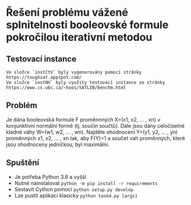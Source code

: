 # Řešení problému vážené splnitelnosti booleovské formule pokročilou iterativní metodou

## Testovací instance 
	Ve složce `instCtV` byly vygenerovány pomocí stránky https://toughsat.appspot.com/
	Ve složce `instNV` byly využity testovací instance ze stránky https://www.cs.ubc.ca/~hoos/SATLIB/benchm.html

## Problém

Je dána booleovská formule F proměnnných X=(x1, x2, ... , xn) v konjunktivní normální formě (tj. součin součtů). Dále jsou dány celočíselné kladné váhy W=(w1, w2, ... , wn). Najděte ohodnocení Y=(y1, y2, ... , yn) proměnných x1, x2, ... , xn tak, aby F(Y)=1 a součet vah proměnných, které jsou ohodnoceny jedničkou, byl maximální.

## Spuštění

* Je potřeba Python 3.6 a vyšší
* Nutné nainstalovat `python -m pip install -r requirements`
* Sestavit Cython pomocí `python setup.py develop`
* Lze pustit aplikaci klasicky `python task4.py [args]`